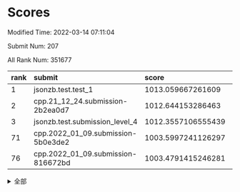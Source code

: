 # Scores

Modified Time: 2022-03-14 07:11:04

Submit Num: 207

All Rank Num: 351677

| rank |               submit               |       score        |       sigma        | pk_num |
| :--- | :--------------------------------- | :----------------- | :----------------- | :----- |
| 1    | jsonzb.test.test_1                 | 1013.059667261609  | 0.7836168126503885 | 6796   |
| 2    | cpp.21_12_24.submission-2b2ea0d7   | 1012.644153286463  | 0.7906050002781932 | 6800   |
| 3    | jsonzb.test.submission_level_4     | 1012.3557106555439 | 0.8025642879819839 | 6797   |
| 71   | cpp.2022_01_09.submission-5b0e3de2 | 1003.5997241126297 | 0.718897493919989  | 6796   |
| 76   | cpp.2022_01_09.submission-816672bd | 1003.4791415246281 | 0.7017542716828878 | 6797   |


<details>
<summary>全部</summary>

| rank |                 submit                 |       score        |       sigma        | pk_num |
| :--- | :------------------------------------- | :----------------- | :----------------- | :----- |
| 1    | jsonzb.test.test_1                     | 1013.059667261609  | 0.7836168126503885 | 6796   |
| 2    | cpp.21_12_24.submission-2b2ea0d7       | 1012.644153286463  | 0.7906050002781932 | 6800   |
| 3    | jsonzb.test.submission_level_4         | 1012.3557106555439 | 0.8025642879819839 | 6797   |
| 4    | gobigger.level_3.submission_level_3_12 | 1011.7024298230907 | 0.8037192422364302 | 6795   |
| 5    | gobigger.level_3.submission_level_3_38 | 1011.236006388381  | 0.7624034451295488 | 6799   |
| 6    | gobigger.level_3.submission_level_3_14 | 1011.0212386381352 | 0.7596123502000776 | 6798   |
| 7    | gobigger.level_3.submission_level_3_30 | 1010.9863232731975 | 0.7741910929887104 | 6802   |
| 8    | gobigger.level_3.submission_level_3_13 | 1010.9033941017918 | 0.7735071587959936 | 6796   |
| 9    | gobigger.level_3.submission_level_3_6  | 1010.8885050697086 | 0.7730037176515888 | 6796   |
| 10   | gobigger.level_3.submission_level_3_9  | 1010.8473169530325 | 0.7528364588414156 | 6796   |
| 11   | gobigger.level_3.submission_level_3_18 | 1010.7688400174351 | 0.7484485208684982 | 6797   |
| 12   | gobigger.level_3.submission_level_3_5  | 1010.7681691177703 | 0.7724579300742819 | 6794   |
| 13   | gobigger.level_3.submission_level_3_47 | 1010.6087123737578 | 0.7788745712090435 | 6798   |
| 14   | gobigger.level_3.submission_level_3_49 | 1010.6020608310989 | 0.7790827967669991 | 6791   |
| 15   | gobigger.level_3.submission_level_3_3  | 1010.4835676438207 | 0.7499287568774521 | 6801   |
| 16   | gobigger.level_3.submission_level_3_0  | 1010.428186221041  | 0.7581698800942702 | 6796   |
| 17   | gobigger.level_3.submission_level_3_48 | 1010.4234397835378 | 0.7397086873360589 | 6790   |
| 18   | gobigger.level_3.submission_level_3_37 | 1010.3471981140182 | 0.7534175164621357 | 6800   |
| 19   | gobigger.level_3.submission_level_3_41 | 1010.3285645468492 | 0.7476272421248333 | 6796   |
| 20   | gobigger.level_3.submission_level_3_33 | 1010.3131490821305 | 0.7793314822907497 | 6791   |
| 21   | gobigger.level_3.submission_level_3_27 | 1010.2730852232797 | 0.7880841390457636 | 6799   |
| 22   | gobigger.level_3.submission_level_3_19 | 1010.1714021115931 | 0.7686670534155835 | 6795   |
| 23   | gobigger.level_3.submission_level_3_46 | 1010.1230292852325 | 0.7569235474683668 | 6798   |
| 24   | gobigger.level_3.submission_level_3_10 | 1010.046639788113  | 0.7550165052888829 | 6791   |
| 25   | gobigger.level_3.submission_level_3_26 | 1009.9879756436751 | 0.7726034567523062 | 6795   |
| 26   | gobigger.level_3.submission_level_3_11 | 1009.9810543507724 | 0.7464927393215669 | 6795   |
| 27   | gobigger.level_3.submission_level_3_21 | 1009.9759656693167 | 0.7702573706780993 | 6798   |
| 28   | gobigger.level_3.submission_level_3_44 | 1009.9577334654236 | 0.7447223436262591 | 6798   |
| 29   | gobigger.level_3.submission_level_3_2  | 1009.9257448515183 | 0.7413951313653567 | 6792   |
| 30   | gobigger.level_3.submission_level_3_28 | 1009.8972792721079 | 0.7696373425401292 | 6794   |
| 31   | gobigger.level_3.submission_level_3_7  | 1009.8766052915262 | 0.7565222768670946 | 6795   |
| 32   | gobigger.level_3.submission_level_3_43 | 1009.8287598139896 | 0.7758075256215201 | 6800   |
| 33   | gobigger.level_3.submission_level_3_29 | 1009.8036914264071 | 0.7508117567015938 | 6798   |
| 34   | gobigger.level_3.submission_level_3_20 | 1009.791532171535  | 0.7481509498045708 | 6791   |
| 35   | gobigger.level_3.submission_level_3_45 | 1009.7520279320597 | 0.7655407020030697 | 6794   |
| 36   | gobigger.level_3.submission_level_3_24 | 1009.7411904921986 | 0.7314835614461144 | 6795   |
| 37   | gobigger.level_3.submission_level_3_35 | 1009.706976423897  | 0.738906153262501  | 6799   |
| 38   | gobigger.level_3.submission_level_3_36 | 1009.7011866312426 | 0.7515960793956705 | 6788   |
| 39   | gobigger.level_3.submission_level_3_15 | 1009.6790955459743 | 0.7432784381436969 | 6794   |
| 40   | gobigger.level_3.submission_level_3_32 | 1009.6580606448329 | 0.7540171373501798 | 6798   |
| 41   | gobigger.level_3.submission_level_3_8  | 1009.6026433557106 | 0.7583541340598816 | 6799   |
| 42   | gobigger.level_3.submission_level_3_1  | 1009.5639744011776 | 0.7549557273565267 | 6799   |
| 43   | gobigger.level_3.submission_level_3_22 | 1009.4932869720328 | 0.7472186063127366 | 6797   |
| 44   | gobigger.level_3.submission_level_3_34 | 1009.4686962644023 | 0.7480518531004736 | 6802   |
| 45   | gobigger.level_3.submission_level_3_17 | 1009.4472576510957 | 0.7607517526264697 | 6797   |
| 46   | gobigger.level_3.submission_level_3_39 | 1009.4056345499376 | 0.7548447507762727 | 6797   |
| 47   | gobigger.level_3.submission_level_3_25 | 1009.3763150034657 | 0.7373114927967803 | 6798   |
| 48   | gobigger.level_3.submission_level_3_40 | 1009.3551019786976 | 0.7695840591368921 | 6800   |
| 49   | gobigger.level_3.submission_level_3_42 | 1009.3490211432188 | 0.7562196807646537 | 6797   |
| 50   | gobigger.level_3.submission_level_3_16 | 1008.8958831456629 | 0.7392717110660127 | 6795   |
| 51   | gobigger.level_3.submission_level_3_31 | 1008.854317609297  | 0.7296508409652819 | 6796   |
| 52   | gobigger.level_3.submission_level_3_23 | 1008.592753645489  | 0.7404773771511787 | 6795   |
| 53   | gobigger.level_3.submission_level_3_4  | 1008.4552815134539 | 0.7632006952158539 | 6796   |
| 54   | gobigger.level_1.submission_level_1_49 | 1005.7070266654046 | 0.7245568836137583 | 6787   |
| 55   | gobigger.level_1.submission_level_1_9  | 1005.3154093622901 | 0.7205191889241651 | 6795   |
| 56   | gobigger.level_1.submission_level_1_40 | 1005.0864853714946 | 0.7299777725433192 | 6790   |
| 57   | gobigger.level_1.submission_level_1_44 | 1004.7872791512035 | 0.727951621589746  | 6796   |
| 58   | gobigger.level_1.submission_level_1_6  | 1004.7274388612626 | 0.7270956930285776 | 6800   |
| 59   | gobigger.level_1.submission_level_1_13 | 1004.4183869354999 | 0.725208753317834  | 6793   |
| 60   | gobigger.level_1.submission_level_1_10 | 1004.358585257918  | 0.7116766031494408 | 6795   |
| 61   | gobigger.level_1.submission_level_1_15 | 1004.3170891754175 | 0.7174324773415381 | 6794   |
| 62   | gobigger.level_1.submission_level_1_41 | 1004.2195295803151 | 0.732812886996876  | 6796   |
| 63   | gobigger.level_1.submission_level_1_28 | 1004.0675572139106 | 0.7324257133601964 | 6789   |
| 64   | gobigger.level_1.submission_level_1_23 | 1004.0516888435118 | 0.7315024299695001 | 6790   |
| 65   | gobigger.level_1.submission_level_1_33 | 1003.8448859899574 | 0.7192511320988586 | 6793   |
| 66   | gobigger.level_1.submission_level_1_0  | 1003.8402886646026 | 0.7202960307044532 | 6798   |
| 67   | gobigger.level_1.submission_level_1_26 | 1003.7629286723028 | 0.721802893538611  | 6794   |
| 68   | gobigger.level_1.submission_level_1_36 | 1003.7325620246662 | 0.7159745682714066 | 6794   |
| 69   | gobigger.level_1.submission_level_1_29 | 1003.6585637839564 | 0.7205040413775438 | 6800   |
| 70   | gobigger.level_1.submission_level_1_25 | 1003.6507183608658 | 0.7322148111772988 | 6801   |
| 71   | cpp.2022_01_09.submission-5b0e3de2     | 1003.5997241126297 | 0.718897493919989  | 6796   |
| 72   | gobigger.level_1.submission_level_1_3  | 1003.580940876916  | 0.7192321730914183 | 6794   |
| 73   | gobigger.level_1.submission_level_1_18 | 1003.562301154741  | 0.721963703174812  | 6797   |
| 74   | gobigger.level_1.submission_level_1_11 | 1003.494046239676  | 0.7318279317194811 | 6797   |
| 75   | gobigger.level_1.submission_level_1_21 | 1003.4836571176938 | 0.7117960211701486 | 6796   |
| 76   | cpp.2022_01_09.submission-816672bd     | 1003.4791415246281 | 0.7017542716828878 | 6797   |
| 77   | gobigger.level_1.submission_level_1_37 | 1003.4614511131449 | 0.7175996248897095 | 6789   |
| 78   | gobigger.level_1.submission_level_1_14 | 1003.3996979960398 | 0.7137193839050416 | 6797   |
| 79   | gobigger.level_1.submission_level_1_16 | 1003.3380370279511 | 0.7164122184950102 | 6790   |
| 80   | gobigger.level_1.submission_level_1_1  | 1003.2953405147152 | 0.7049461487760365 | 6795   |
| 81   | gobigger.level_1.submission_level_1_4  | 1003.2644721766461 | 0.716647168603313  | 6796   |
| 82   | gobigger.level_1.submission_level_1_12 | 1003.2613229078977 | 0.7104569686732123 | 6799   |
| 83   | gobigger.level_1.submission_level_1_5  | 1003.2138890181567 | 0.709309169598294  | 6796   |
| 84   | gobigger.level_1.submission_level_1_27 | 1003.2086896903968 | 0.7162753801752891 | 6793   |
| 85   | gobigger.level_1.submission_level_1_46 | 1003.1935056400933 | 0.7252602774948939 | 6794   |
| 86   | gobigger.level_1.submission_level_1_48 | 1003.125877427659  | 0.7130932867766686 | 6794   |
| 87   | gobigger.level_1.submission_level_1_20 | 1003.067236703675  | 0.7129185184679495 | 6793   |
| 88   | gobigger.level_1.submission_level_1_2  | 1003.0362787271429 | 0.7053658889456478 | 6793   |
| 89   | gobigger.level_1.submission_level_1_7  | 1002.9722952537213 | 0.7171627059625341 | 6793   |
| 90   | gobigger.level_1.submission_level_1_22 | 1002.9126497950814 | 0.7269215369280305 | 6795   |
| 91   | gobigger.level_1.submission_level_1_30 | 1002.8757167947282 | 0.7154814626047381 | 6794   |
| 92   | gobigger.level_1.submission_level_1_47 | 1002.7984005299479 | 0.722241960539115  | 6791   |
| 93   | gobigger.level_1.submission_level_1_24 | 1002.793561551983  | 0.7137448140425029 | 6794   |
| 94   | gobigger.level_1.submission_level_1_31 | 1002.566968031066  | 0.7191463236008763 | 6792   |
| 95   | gobigger.level_1.submission_level_1_8  | 1002.5631237182831 | 0.7270101031032712 | 6798   |
| 96   | gobigger.level_1.submission_level_1_34 | 1002.4931852797883 | 0.7134698807591949 | 6800   |
| 97   | gobigger.level_1.submission_level_1_32 | 1002.3432406769152 | 0.7081998605646637 | 6795   |
| 98   | gobigger.level_1.submission_level_1_17 | 1002.3412886354448 | 0.7204151081383017 | 6794   |
| 99   | gobigger.level_1.submission_level_1_38 | 1002.315932321722  | 0.7093448123005394 | 6793   |
| 100  | gobigger.level_1.submission_level_1_42 | 1002.3066167734868 | 0.720679850816964  | 6803   |
| 101  | gobigger.level_1.submission_level_1_43 | 1002.2730343083254 | 0.7131737417498805 | 6799   |
| 102  | gobigger.level_1.submission_level_1_45 | 1002.177032417312  | 0.7055708784164866 | 6801   |
| 103  | gobigger.level_1.submission_level_1_35 | 1001.6867641064078 | 0.7256960303842919 | 6795   |
| 104  | gobigger.level_1.submission_level_1_39 | 1001.5748575796175 | 0.7110871161875835 | 6795   |
| 105  | gobigger.level_1.submission_level_1_19 | 1001.3831089748953 | 0.7095151369230097 | 6797   |
| 106  | gobigger.random.submission_random_26   | 997.2880177787658  | 0.7087404208520309 | 6795   |
| 107  | gobigger.random.submission_random_0    | 997.250355627266   | 0.7099867438730524 | 6796   |
| 108  | gobigger.random.submission_random_19   | 997.2247357578401  | 0.7107270344220993 | 6792   |
| 109  | gobigger.random.submission_random_22   | 997.1426625517216  | 0.7110085697197703 | 6799   |
| 110  | gobigger.random.submission_random_36   | 997.1078458780543  | 0.7207326549714239 | 6796   |
| 111  | gobigger.random.submission_random_37   | 996.8251766147698  | 0.6946642356776148 | 6793   |
| 112  | gobigger.random.submission_random_34   | 996.7711164002806  | 0.7122623274833007 | 6791   |
| 113  | gobigger.random.submission_random_39   | 996.639931878999   | 0.7123589282083247 | 6789   |
| 114  | gobigger.random.submission_random_9    | 996.6342450329141  | 0.7062771995121503 | 6799   |
| 115  | gobigger.random.submission_random_6    | 996.5934779225072  | 0.7138753644163403 | 6795   |
| 116  | gobigger.random.submission_random_42   | 996.5570587488317  | 0.6996999535778422 | 6798   |
| 117  | gobigger.random.submission_random_38   | 996.4969074947115  | 0.7124327153340836 | 6797   |
| 118  | gobigger.random.submission_random_2    | 996.4508441725937  | 0.7000410730825876 | 6793   |
| 119  | gobigger.random.submission_random_13   | 996.4461292539668  | 0.7096801918108541 | 6803   |
| 120  | gobigger.random.submission_random_25   | 996.4448314190387  | 0.6980980709610813 | 6802   |
| 121  | gobigger.random.submission_random_8    | 996.346261442284   | 0.7059589309995622 | 6788   |
| 122  | gobigger.random.submission_random_47   | 996.3396953365004  | 0.7068814827888062 | 6798   |
| 123  | gobigger.random.submission_random_5    | 996.291368723984   | 0.7119150447493928 | 6797   |
| 124  | gobigger.random.submission_random_49   | 996.2347512582347  | 0.7021935657467231 | 6796   |
| 125  | gobigger.random.submission_random_29   | 996.224053201396   | 0.7092040454411155 | 6795   |
| 126  | gobigger.random.submission_random_31   | 996.2195403830807  | 0.7026377111212181 | 6793   |
| 127  | gobigger.random.submission_random_28   | 996.1471734502624  | 0.7098843106081423 | 6797   |
| 128  | gobigger.random.submission_random_7    | 996.0815897574315  | 0.7142443103124371 | 6794   |
| 129  | gobigger.random.submission_random_10   | 996.0521089205399  | 0.7115802306250264 | 6800   |
| 130  | gobigger.random.submission_random_21   | 996.023016599854   | 0.7116883437289507 | 6799   |
| 131  | gobigger.random.submission_random_3    | 996.0026653448006  | 0.7049928456947875 | 6791   |
| 132  | gobigger.random.submission_random_33   | 995.972468265396   | 0.7090243109573076 | 6795   |
| 133  | gobigger.random.submission_random_32   | 995.9028084910436  | 0.7192897287147412 | 6799   |
| 134  | gobigger.random.submission_random_40   | 995.8831094808461  | 0.7141591838694156 | 6794   |
| 135  | gobigger.random.submission_random_11   | 995.8667799370432  | 0.7116530667200044 | 6786   |
| 136  | gobigger.random.submission_random_35   | 995.8466374035031  | 0.7172471393459287 | 6798   |
| 137  | gobigger.random.submission_random_48   | 995.8330764941904  | 0.7108494947455435 | 6798   |
| 138  | gobigger.random.submission_random_1    | 995.8131463239444  | 0.7132206398724485 | 6798   |
| 139  | gobigger.random.submission_random_27   | 995.8001243558718  | 0.7185276665917023 | 6796   |
| 140  | gobigger.random.submission_random_12   | 995.7920504493968  | 0.7152860658282724 | 6797   |
| 141  | gobigger.random.submission_random_18   | 995.7546280543531  | 0.7035782320408438 | 6793   |
| 142  | gobigger.random.submission_random_43   | 995.7381408412643  | 0.711722401522585  | 6793   |
| 143  | gobigger.random.submission_random_24   | 995.6725014666272  | 0.718458467036347  | 6796   |
| 144  | gobigger.random.submission_random_17   | 995.6628390218592  | 0.7198192766780146 | 6793   |
| 145  | gobigger.random.submission_random_20   | 995.5859269713683  | 0.7146793435139952 | 6793   |
| 146  | gobigger.random.submission_random_14   | 995.5153604970209  | 0.6993103725790456 | 6796   |
| 147  | gobigger.random.submission_random_44   | 995.4936144810067  | 0.7248317570137675 | 6798   |
| 148  | gobigger.random.submission_random_4    | 995.410417014933   | 0.7167660763555113 | 6795   |
| 149  | gobigger.random.submission_random_30   | 995.3771229734143  | 0.7095647213246913 | 6793   |
| 150  | gobigger.random.submission_random_15   | 995.2698771987368  | 0.7089316693927243 | 6793   |
| 151  | gobigger.random.submission_random_45   | 995.2508394010835  | 0.7174394812453693 | 6795   |
| 152  | gobigger.random.submission_random_41   | 994.9853456258247  | 0.7000425855417776 | 6793   |
| 153  | gobigger.random.submission_random_23   | 994.9842444567099  | 0.7211465426882983 | 6801   |
| 154  | gobigger.random.submission_random_46   | 994.5124360309685  | 0.7118215671314614 | 6792   |
| 155  | gobigger.random.submission_random_16   | 994.4051766583864  | 0.7196773008728117 | 6797   |
| 156  | gobigger.level_2.submission_level_2_35 | 994.122032142059   | 0.7301568248291344 | 6796   |
| 157  | gobigger.level_2.submission_level_2_34 | 994.0669392387734  | 0.7312494314195408 | 6797   |
| 158  | gobigger.level_2.submission_level_2_45 | 994.0272131513408  | 0.7324935391865768 | 6799   |
| 159  | gobigger.level_2.submission_level_2_2  | 993.753672666097   | 0.727319660987676  | 6795   |
| 160  | gobigger.level_2.submission_level_2_49 | 993.6612586301302  | 0.7498513380177402 | 6799   |
| 161  | gobigger.level_2.submission_level_2_15 | 993.4064989689417  | 0.7425021396177333 | 6800   |
| 162  | gobigger.level_2.submission_level_2_10 | 993.3531942920995  | 0.7270185190278189 | 6795   |
| 163  | gobigger.level_2.submission_level_2_46 | 993.1705834108218  | 0.7380952584367776 | 6790   |
| 164  | gobigger.level_2.submission_level_2_21 | 993.1427682938286  | 0.7292576530295739 | 6802   |
| 165  | gobigger.level_2.submission_level_2_40 | 993.0230106973122  | 0.7409847817420988 | 6800   |
| 166  | gobigger.level_2.submission_level_2_42 | 992.9396207286464  | 0.7376149858414071 | 6795   |
| 167  | gobigger.level_2.submission_level_2_28 | 992.8289433438295  | 0.751679174622152  | 6789   |
| 168  | gobigger.level_2.submission_level_2_6  | 992.7880009301414  | 0.7332367110534791 | 6799   |
| 169  | gobigger.level_2.submission_level_2_48 | 992.6313815902049  | 0.7433323911393869 | 6796   |
| 170  | gobigger.level_2.submission_level_2_16 | 992.5571402738631  | 0.7396425963867828 | 6794   |
| 171  | gobigger.level_2.submission_level_2_23 | 992.5457771569586  | 0.7626653855875792 | 6794   |
| 172  | gobigger.level_2.submission_level_2_30 | 992.4741312797389  | 0.7435801430709668 | 6799   |
| 173  | gobigger.level_2.submission_level_2_11 | 992.3985823751635  | 0.744477941884101  | 6799   |
| 174  | gobigger.level_2.submission_level_2_26 | 992.3868809545137  | 0.7336163536308481 | 6799   |
| 175  | gobigger.level_2.submission_level_2_27 | 992.3604200332476  | 0.7463205686291734 | 6794   |
| 176  | gobigger.level_2.submission_level_2_0  | 992.3168300716985  | 0.7373739847291431 | 6795   |
| 177  | gobigger.level_2.submission_level_2_20 | 992.2686156204572  | 0.753290007017903  | 6797   |
| 178  | gobigger.level_2.submission_level_2_7  | 992.2036015331641  | 0.7508734672102901 | 6795   |
| 179  | gobigger.level_2.submission_level_2_19 | 992.1628946736139  | 0.7324709233830587 | 6801   |
| 180  | gobigger.level_2.submission_level_2_24 | 992.0950302483908  | 0.7388368013841257 | 6795   |
| 181  | gobigger.level_2.submission_level_2_39 | 992.0350830575347  | 0.7389479483958497 | 6798   |
| 182  | gobigger.level_2.submission_level_2_29 | 991.9972170260376  | 0.7326075664222188 | 6797   |
| 183  | gobigger.level_2.submission_level_2_3  | 991.9095501913754  | 0.7491410804177917 | 6796   |
| 184  | gobigger.level_2.submission_level_2_14 | 991.875527682308   | 0.7513703833318006 | 6798   |
| 185  | gobigger.level_2.submission_level_2_47 | 991.8531249025059  | 0.74250853742568   | 6798   |
| 186  | gobigger.level_2.submission_level_2_44 | 991.793187969841   | 0.7580254966454644 | 6792   |
| 187  | gobigger.level_2.submission_level_2_38 | 991.7789055837358  | 0.7415573243077435 | 6792   |
| 188  | gobigger.level_2.submission_level_2_37 | 991.7699923897459  | 0.7434954894665424 | 6794   |
| 189  | gobigger.level_2.submission_level_2_32 | 991.6689359819142  | 0.788910936492211  | 6796   |
| 190  | gobigger.level_2.submission_level_2_1  | 991.6084211163077  | 0.7745145859207658 | 6795   |
| 191  | gobigger.level_2.submission_level_2_4  | 991.5773507098093  | 0.737298157736102  | 6793   |
| 192  | gobigger.level_2.submission_level_2_33 | 991.5699173322115  | 0.7388832148389817 | 6792   |
| 193  | gobigger.level_2.submission_level_2_17 | 991.5459386735523  | 0.7439346321613899 | 6797   |
| 194  | gobigger.level_2.submission_level_2_22 | 991.5345759076371  | 0.7378740616546826 | 6801   |
| 195  | gobigger.level_2.submission_level_2_43 | 991.4135536108656  | 0.7536933579639367 | 6794   |
| 196  | gobigger.level_2.submission_level_2_41 | 991.2031510495246  | 0.7421775754271404 | 6793   |
| 197  | gobigger.level_2.submission_level_2_12 | 991.0915748076444  | 0.7691227899141903 | 6793   |
| 198  | gobigger.level_2.submission_level_2_36 | 990.9030248515921  | 0.7732544369690416 | 6798   |
| 199  | gobigger.level_2.submission_level_2_5  | 990.5957555808842  | 0.7666766364492761 | 6799   |
| 200  | gobigger.level_2.submission_level_2_31 | 990.4256054954642  | 0.7715900154244906 | 6795   |
| 201  | gobigger.level_2.submission_level_2_13 | 990.3490848674774  | 0.7632358006725622 | 6797   |
| 202  | gobigger.level_2.submission_level_2_25 | 990.2304296516778  | 0.7535351153715601 | 6801   |
| 203  | gobigger.level_2.submission_level_2_18 | 989.9419601044813  | 0.7879165616013606 | 6792   |
| 204  | gobigger.level_2.submission_level_2_8  | 989.8171767424506  | 0.7548814659282973 | 6797   |
| 205  | gobigger.level_2.submission_level_2_9  | 989.2883579544483  | 0.7749385927334882 | 6798   |
| 206  | gobigger.none.submission_none_1        | 975.5814613469996  | 1.5136821820260067 | 6792   |
| 207  | gobigger.none.submission_none_0        | 975.0822467406738  | 1.5939216335449888 | 6797   |

</details>
